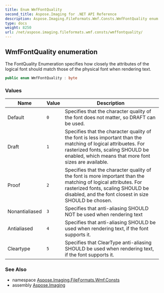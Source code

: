 ```yaml
---
title: Enum WmfFontQuality
second_title: Aspose.Imaging for .NET API Reference
description: Aspose.Imaging.FileFormats.Wmf.Consts.WmfFontQuality enum. The FontQuality Enumeration specifies how closely the attributes of the logical font should match those of the physical font when rendering text
type: docs
weight: 8250
url: /net/aspose.imaging.fileformats.wmf.consts/wmffontquality/
---
```

## WmfFontQuality enumeration

The FontQuality Enumeration specifies how closely the attributes of the logical font should match those of the physical font when rendering text.

```csharp
public enum WmfFontQuality : byte
```

### Values

| Name | Value | Description |
| --- | --- | --- |
| Default | `0` | Specifies that the character quality of the font does not matter, so DRAFT can be used. |
| Draft | `1` | Specifies that the character quality of the font is less important than the matching of logical attribuetes. For rasterized fonts, scaling SHOULD be enabled, which means that more font sizes are available. |
| Proof | `2` | Specifies that the character quality of the font is more important than the matching of logical attributes. For rasterized fonts, scaling SHOULD be disabled, and the font closest in size SHOULD be chosen. |
| Nonantialiased | `3` | Specifies that anti-aliasing SHOULD NOT be used when rendering text |
| Antialiased | `4` | Specifies that anti-aliasing SHOULD be used when rendering text, if the font supports it. |
| Cleartype | `5` | Specifies that ClearType anti-aliasing SHOULD be used when rendering text, if the font supports it. |

### See Also

* namespace [Aspose.Imaging.FileFormats.Wmf.Consts](../../aspose.imaging.fileformats.wmf.consts/)
* assembly [Aspose.Imaging](../../)


